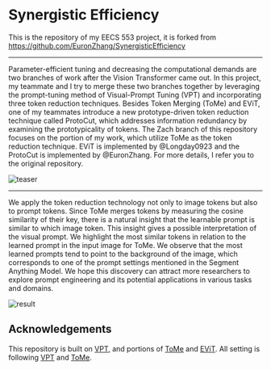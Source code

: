 # Synergistic Efficiency 

This is the repository of my EECS 553 project, it is forked from https://github.com/EuronZhang/SynergisticEfficiency

----

Parameter-efficient tuning and decreasing the computational demands are two branches of work after the Vision Transformer came out. In this project, my teammate and I try to merge these two branches together by leveraging the prompt-tuning method of Visual-Prompt Tuning (VPT) and incorporating three token reduction techniques. Besides Token Merging (ToMe) and EViT, one of my teammates introduce a new prototype-driven token reduction technique called ProtoCut, which addresses information redundancy by examining the prototypicality of tokens. The Zach branch of this repository focuses on the portion of my work, which utilize ToMe as the token reduction technique. EViT is implemented by @Longday0923 and the ProtoCut is implemented by @EuronZhang. For more details, I refer you to the original repository.

![teaser](https://github.com/Zch0414/EECS_553_Project/blob/Zach/imgs/pipeline.png)

----

We apply the token reduction technology not only to image tokens but also to prompt tokens. Since ToMe merges tokens by measuring the cosine similarity of their key, there is a natural insight that the learnable prompt is similar to which image token. This insight gives a possible interpretation of the visual prompt. We highlight the most similar tokens in relation to the learned prompt in the input image for ToMe. We observe that the most learned prompts tend to point to the background of the image, which corresponds to one of the prompt settings mentioned in the Segment Anything Model. We hope this discovery can attract more researchers to explore prompt engineering and its potential applications in various tasks and domains.

![result](https://github.com/Zch0414/EECS_553_Project/blob/Zach/imgs/qualitative_result.png)

## Acknowledgements

This repository is built on [VPT](https://github.com/kmnp/vpt), and portions of [ToMe](https://github.com/facebookresearch/ToMe) and [EViT](https://github.com/youweiliang/evit). All setting is following [VPT](https://github.com/kmnp/vpt) and [ToMe](https://github.com/facebookresearch/ToMe).

